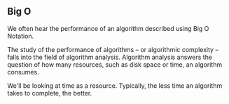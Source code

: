 ## Big O

We often hear the performance of an algorithm described using Big O Notation.

The study of the performance of algorithms – or algorithmic complexity – falls into the field of algorithm analysis.
Algorithm analysis answers the question of how many resources, such as disk space or time, an algorithm consumes.

We'll be looking at time as a resource. Typically, the less time an algorithm takes to complete, the better.